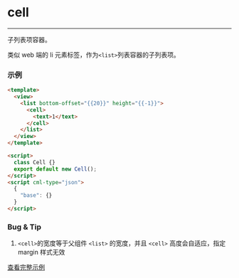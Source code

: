 # cell

---

子列表项容器。

类似 web 端的 li 元素标签，作为`<list>`列表容器的子列表项。

### 示例

```html
<template>
  <view>
    <list bottom-offset="{{20}}" height="{{-1}}">
      <cell>
        <text>1</text>
      </cell>
    </list>
  </view>
</template>

<script>
  class Cell {}
  export default new Cell();
</script>
<script cml-type="json">
  {
    "base": {}
  }
</script>
```

### Bug & Tip

1. `<cell>`的宽度等于父组件 `<list>` 的宽度，并且 `<cell>` 高度会自适应，指定 margin 样式无效

[查看完整示例](/example/cell.html)
